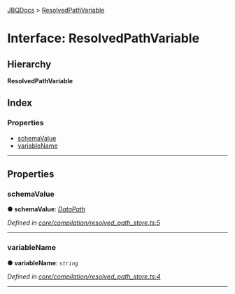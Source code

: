 [JBQDocs](../README.md) > [ResolvedPathVariable](../interfaces/resolvedpathvariable.md)

# Interface: ResolvedPathVariable

## Hierarchy

**ResolvedPathVariable**

## Index

### Properties

* [schemaValue](resolvedpathvariable.md#schemavalue)
* [variableName](resolvedpathvariable.md#variablename)

---

## Properties

<a id="schemavalue"></a>

###  schemaValue

**● schemaValue**: *[DataPath](datapath.md)*

*Defined in [core/compilation/resolved_path_store.ts:5](https://github.com/krnik/vjs-validator/blob/08b1300/src/core/compilation/resolved_path_store.ts#L5)*

___
<a id="variablename"></a>

###  variableName

**● variableName**: *`string`*

*Defined in [core/compilation/resolved_path_store.ts:4](https://github.com/krnik/vjs-validator/blob/08b1300/src/core/compilation/resolved_path_store.ts#L4)*

___

